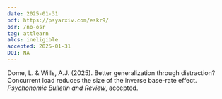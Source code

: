 ```yaml
---
date: 2025-01-31
pdf: https://psyarxiv.com/eskr9/
osr: /no-osr
tag: attlearn
alcs: ineligible
accepted: 2025-01-31
DOI: NA
---
```


Dome, L. & Wills, A.J. (2025). Better generalization through distraction? Concurrent load reduces the size of the inverse base-rate effect. _Psychonomic Bulletin and Review_, accepted.